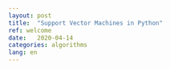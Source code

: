 ```yaml
---
layout: post
title:  "Support Vector Machines in Python"
ref: welcome
date:   2020-04-14 
categories: algorithms
lang: en
---
```

